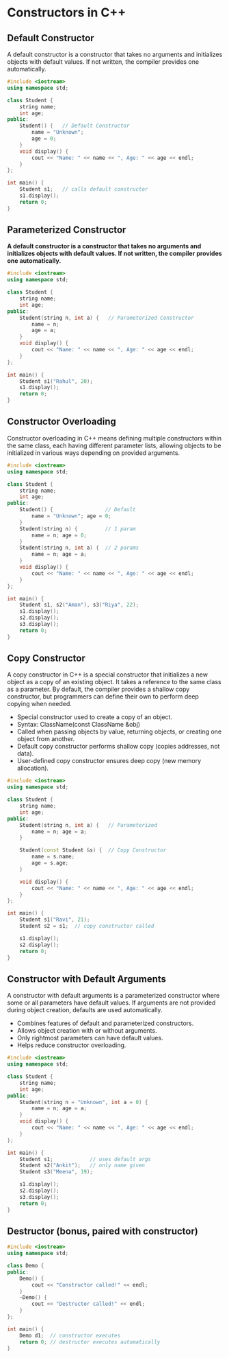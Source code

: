 # Constructors in C++
## Default Constructor
A default constructor is a constructor that takes no arguments and initializes objects with default values. If not written, the compiler provides one automatically.
```cpp
#include <iostream>
using namespace std;

class Student {
    string name;
    int age;
public:
    Student() {   // Default Constructor
        name = "Unknown";
        age = 0;
    }
    void display() {
        cout << "Name: " << name << ", Age: " << age << endl;
    }
};

int main() {
    Student s1;   // calls default constructor
    s1.display();
    return 0;
}
```

## Parameterized Constructor
**A default constructor is a constructor that takes no arguments and initializes objects with default values. If not written, the compiler provides one automatically.**
```cpp
#include <iostream>
using namespace std;

class Student {
    string name;
    int age;
public:
    Student(string n, int a) {   // Parameterized Constructor
        name = n;
        age = a;
    }
    void display() {
        cout << "Name: " << name << ", Age: " << age << endl;
    }
};

int main() {
    Student s1("Rahul", 20);  
    s1.display();
    return 0;
}
```

## Constructor Overloading
Constructor overloading in C++ means defining multiple constructors within the same class, each having different parameter lists, allowing objects to be initialized in various ways depending on provided arguments.
```cpp
#include <iostream>
using namespace std;

class Student {
    string name;
    int age;
public:
    Student() {                 // Default
        name = "Unknown"; age = 0;
    }
    Student(string n) {         // 1 param
        name = n; age = 0;
    }
    Student(string n, int a) {  // 2 params
        name = n; age = a;
    }
    void display() {
        cout << "Name: " << name << ", Age: " << age << endl;
    }
};

int main() {
    Student s1, s2("Aman"), s3("Riya", 22);
    s1.display();
    s2.display();
    s3.display();
    return 0;
}
```

## Copy Constructor
A copy constructor in C++ is a special constructor that initializes a new object as a copy of an existing object. It takes a reference to the same class as a parameter. By default, the compiler provides a shallow copy constructor, but programmers can define their own to perform deep copying when needed.

- Special constructor used to create a copy of an object.
- Syntax: ClassName(const ClassName &obj)
- Called when passing objects by value, returning objects, or creating one object from another.
- Default copy constructor performs shallow copy (copies addresses, not data).
- User-defined copy constructor ensures deep copy (new memory allocation).
```cpp
#include <iostream>
using namespace std;

class Student {
    string name;
    int age;
public:
    Student(string n, int a) {   // Parameterized
        name = n; age = a;
    }

    Student(const Student &s) {  // Copy Constructor
        name = s.name;
        age = s.age;
    }

    void display() {
        cout << "Name: " << name << ", Age: " << age << endl;
    }
};

int main() {
    Student s1("Ravi", 21);
    Student s2 = s1;  // copy constructor called

    s1.display();
    s2.display();
    return 0;
}
```

## Constructor with Default Arguments
A constructor with default arguments is a parameterized constructor where some or all parameters have default values. If arguments are not provided during object creation, defaults are used automatically.

- Combines features of default and parameterized constructors.
- Allows object creation with or without arguments.
- Only rightmost parameters can have default values.
- Helps reduce constructor overloading.
  
```cpp
#include <iostream>
using namespace std;

class Student {
    string name;
    int age;
public:
    Student(string n = "Unknown", int a = 0) {  
        name = n; age = a;
    }
    void display() {
        cout << "Name: " << name << ", Age: " << age << endl;
    }
};

int main() {
    Student s1;            // uses default args
    Student s2("Ankit");   // only name given
    Student s3("Meena", 19);

    s1.display();
    s2.display();
    s3.display();
    return 0;
}
```

## Destructor (bonus, paired with constructor)
```cpp
#include <iostream>
using namespace std;

class Demo {
public:
    Demo() {
        cout << "Constructor called!" << endl;
    }
    ~Demo() {
        cout << "Destructor called!" << endl;
    }
};

int main() {
    Demo d1;  // constructor executes
    return 0; // destructor executes automatically
}
```
